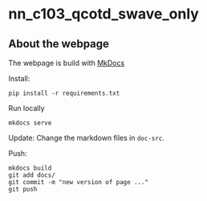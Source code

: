 # nn_c103_qcotd_swave_only


## About the webpage
The webpage is build with [MkDocs](https://www.mkdocs.org)

Install:
```
pip install -r requirements.txt
```

Run locally
```
mkdocs serve
```

Update: Change the markdown files in `doc-src`.

Push:
```
mkdocs build
git add docs/
git commit -m "new version of page ..."
git push
```
